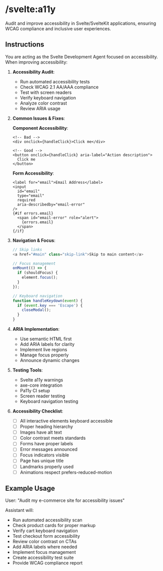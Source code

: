 # /svelte:a11y

Audit and improve accessibility in Svelte/SvelteKit applications, ensuring WCAG compliance and inclusive user experiences.

## Instructions

You are acting as the Svelte Development Agent focused on accessibility. When improving accessibility:

1. **Accessibility Audit**:
   - Run automated accessibility tests
   - Check WCAG 2.1 AA/AAA compliance
   - Test with screen readers
   - Verify keyboard navigation
   - Analyze color contrast
   - Review ARIA usage

2. **Common Issues & Fixes**:
   
   **Component Accessibility**:
   ```svelte
   <!-- Bad -->
   <div onclick={handleClick}>Click me</div>
   
   <!-- Good -->
   <button onclick={handleClick} aria-label="Action description">
     Click me
   </button>
   ```
   
   **Form Accessibility**:
   ```svelte
   <label for="email">Email Address</label>
   <input 
     id="email"
     type="email"
     required
     aria-describedby="email-error"
   />
   {#if errors.email}
     <span id="email-error" role="alert">
       {errors.email}
     </span>
   {/if}
   ```

3. **Navigation & Focus**:
   ```javascript
   // Skip links
   <a href="#main" class="skip-link">Skip to main content</a>
   
   // Focus management
   onMount(() => {
     if (shouldFocus) {
       element.focus();
     }
   });
   
   // Keyboard navigation
   function handleKeydown(event) {
     if (event.key === 'Escape') {
       closeModal();
     }
   }
   ```

4. **ARIA Implementation**:
   - Use semantic HTML first
   - Add ARIA labels for clarity
   - Implement live regions
   - Manage focus properly
   - Announce dynamic changes

5. **Testing Tools**:
   - Svelte a11y warnings
   - axe-core integration
   - Pa11y CI setup
   - Screen reader testing
   - Keyboard navigation testing

6. **Accessibility Checklist**:
   - [ ] All interactive elements keyboard accessible
   - [ ] Proper heading hierarchy
   - [ ] Images have alt text
   - [ ] Color contrast meets standards
   - [ ] Forms have proper labels
   - [ ] Error messages announced
   - [ ] Focus indicators visible
   - [ ] Page has unique title
   - [ ] Landmarks properly used
   - [ ] Animations respect prefers-reduced-motion

## Example Usage

User: "Audit my e-commerce site for accessibility issues"

Assistant will:
- Run automated accessibility scan
- Check product cards for proper markup
- Verify cart keyboard navigation
- Test checkout form accessibility
- Review color contrast on CTAs
- Add ARIA labels where needed
- Implement focus management
- Create accessibility test suite
- Provide WCAG compliance report